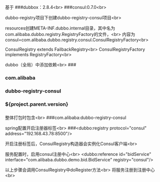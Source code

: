基于
###dubbox：2.8.4\<br>
###consul:0.7.0\<br>

dubbo-registry项目下创建dubbo-registry-consul项目\<br>

resources创建META-INF.dubbo.internal目录，其中名为com.alibaba.dubbo.registry.RegistryFactory的文件，\<br>
内容为consul=com.alibaba.dubbo.registry.consul.ConsulRegistryFactory\<br>

ConsulRegistry extends FailbackRegistry\<br>
ConsulRegistryFactory  implements RegistryFactory\<br>

dubbo（全局）中添加依赖\<br>
###<dependency>
###            <groupId>com.alibaba</groupId>
###            <artifactId>dubbo-registry-consul</artifactId>
###            <version>${project.parent.version}</version>
### </dependency>

整体打包时包含\<br>
###<include>com.alibaba:dubbo-registry-consul</include>


spring配置开启注册器标签\<br>
###<dubbo:registry protocol="consul" address="192.168.43.78:8500"/>


开启注册标签后，ConsulRegistry构造器会实例化Consul客户端\<br>

服务配置时，启用consul注册中心\<br>
<dubbo:reference id="bidService" interface="com.alibaba.dubbo.demo.bid.BidService" registry="consul"/>

以上步骤会调用ConsulRegistry中doRegister方法\<br>
将服务注册到注册中心\<br>
